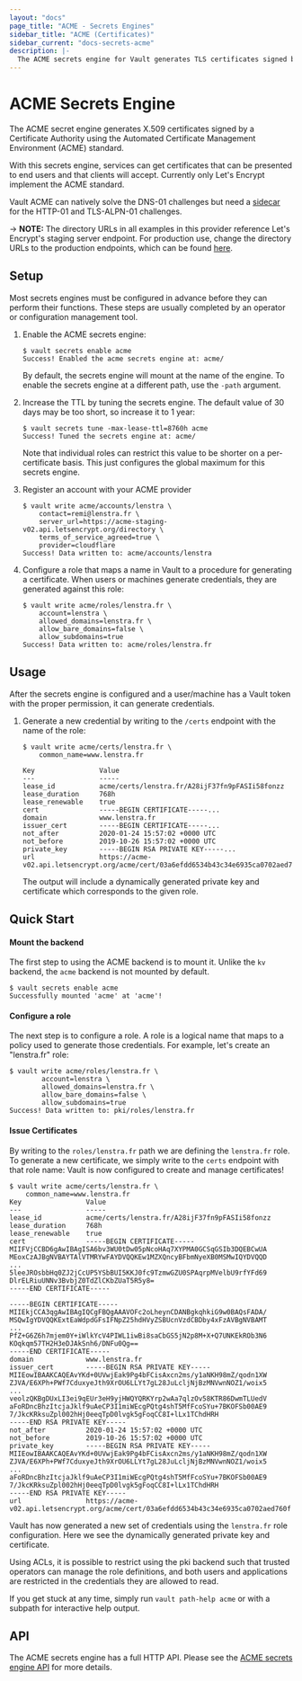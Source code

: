 ```yaml
---
layout: "docs"
page_title: "ACME - Secrets Engines"
sidebar_title: "ACME (Certificates)"
sidebar_current: "docs-secrets-acme"
description: |-
  The ACME secrets engine for Vault generates TLS certificates signed by an ACME CA.
---
```


# ACME Secrets Engine

The ACME secret engine generates X.509 certificates signed by a Certificate
Authority using the Automated Certificate Management Environment (ACME) standard.

With this secrets engine, services can get certificates that can be presented to
end users and that clients will accept. Currently only Let's Encrypt implement
the ACME standard.

Vault ACME can natively solve the DNS-01 challenges but need a [sidecar](/docs/secrets/acme/sidecar.html) for the HTTP-01 and TLS-ALPN-01 challenges.

-> **NOTE:** The directory URLs in all examples in this provider reference Let's
  Encrypt's staging server endpoint. For production use, change the directory
  URLs to the production endpoints, which can be found [here](https://letsencrypt.org/docs/acme-protocol-updates/).

## Setup

Most secrets engines must be configured in advance before they can perform their
functions. These steps are usually completed by an operator or configuration
management tool.

1. Enable the ACME secrets engine:

    ```text
    $ vault secrets enable acme
    Success! Enabled the acme secrets engine at: acme/
    ```

    By default, the secrets engine will mount at the name of the engine. To
    enable the secrets engine at a different path, use the `-path` argument.


1. Increase the TTL by tuning the secrets engine. The default value of 30 days may be too short, so increase it to 1 year:

    ```text
    $ vault secrets tune -max-lease-ttl=8760h acme
    Success! Tuned the secrets engine at: acme/
    ```

    Note that individual roles can restrict this value to be shorter on a
    per-certificate basis. This just configures the global maximum for this
    secrets engine.

1. Register an account with your ACME provider

    ```text
    $ vault write acme/accounts/lenstra \
		contact=remi@lenstra.fr \
		server_url=https://acme-staging-v02.api.letsencrypt.org/directory \
		terms_of_service_agreed=true \
		provider=cloudflare
    Success! Data written to: acme/accounts/lenstra
    ```

1. Configure a role that maps a name in Vault to a procedure for generating a
certificate. When users or machines generate credentials, they are generated
against this role:

    ```text
    $ vault write acme/roles/lenstra.fr \
        account=lenstra \
        allowed_domains=lenstra.fr \
        allow_bare_domains=false \
        allow_subdomains=true
    Success! Data written to: acme/roles/lenstra.fr
    ```

## Usage

After the secrets engine is configured and a user/machine has a Vault token with
the proper permission, it can generate credentials.

1. Generate a new credential by writing to the `/certs` endpoint with the name
of the role:

    ```text
    $ vault write acme/certs/lenstra.fr \
        common_name=www.lenstra.fr

    Key                Value
    ---                -----
    lease_id           acme/certs/lenstra.fr/A28ijF37fn9pFASIi58fonzz
    lease_duration     768h
    lease_renewable    true
    cert               -----BEGIN CERTIFICATE-----...
    domain             www.lenstra.fr
    issuer_cert        -----BEGIN CERTIFICATE-----...
    not_after          2020-01-24 15:57:02 +0000 UTC
    not_before         2019-10-26 15:57:02 +0000 UTC
    private_key        -----BEGIN RSA PRIVATE KEY-----...
    url                https://acme-v02.api.letsencrypt.org/acme/cert/03a6efdd6534b43c34e6935ca0702aed760f
    ```

    The output will include a dynamically generated private key and certificate
    which corresponds to the given role.

## Quick Start

#### Mount the backend

The first step to using the ACME backend is to mount it. Unlike the `kv`
backend, the `acme` backend is not mounted by default.

```text
$ vault secrets enable acme
Successfully mounted 'acme' at 'acme'!
```

#### Configure a role

The next step is to configure a role. A role is a logical name that maps to a
policy used to generate those credentials. For example, let's create an
"lenstra.fr" role:

```text
$ vault write acme/roles/lenstra.fr \
        account=lenstra \
        allowed_domains=lenstra.fr \
        allow_bare_domains=false \
        allow_subdomains=true
Success! Data written to: pki/roles/lenstra.fr
```

#### Issue Certificates

By writing to the `roles/lenstra.fr` path we are defining the
`lenstra.fr` role. To generate a new certificate, we simply write
to the `certs` endpoint with that role name: Vault is now configured to create
and manage certificates!

```text
$ vault write acme/certs/lenstra.fr \
    common_name=www.lenstra.fr
Key                Value
---                -----
lease_id           acme/certs/lenstra.fr/A28ijF37fn9pFASIi58fonzz
lease_duration     768h
lease_renewable    true
cert               -----BEGIN CERTIFICATE-----
MIIFVjCCBD6gAwIBAgISA6bv3WU0tDw05pNcoHAq7XYPMA0GCSqGSIb3DQEBCwUA
MEoxCzAJBgNVBAYTAlVTMRYwFAYDVQQKEw1MZXQncyBFbmNyeXB0MSMwIQYDVQQD
...
5leeJROsbbHq0ZJ2jCcUP5YSbBUI5KKJ0fc9TzmwGZU0SPAqrpMVelbU9rfYFd69
DlrELRiuUNNv3BvbjZ0TdZlCKbZUaT5R5y8=
-----END CERTIFICATE-----

-----BEGIN CERTIFICATE-----
MIIEkjCCA3qgAwIBAgIQCgFBQgAAAVOFc2oLheynCDANBgkqhkiG9w0BAQsFADA/
MSQwIgYDVQQKExtEaWdpdGFsIFNpZ25hdHVyZSBUcnVzdCBDby4xFzAVBgNVBAMT
...
PfZ+G6Z6h7mjem0Y+iWlkYcV4PIWL1iwBi8saCbGS5jN2p8M+X+Q7UNKEkROb3N6
KOqkqm57TH2H3eDJAkSnh6/DNFu0Qg==
-----END CERTIFICATE-----
domain             www.lenstra.fr
issuer_cert        -----BEGIN RSA PRIVATE KEY-----
MIIEowIBAAKCAQEAvYKd+0UVwjEak9Pg4bFCisAxcn2ms/y1aNKH98mZ/qodn1XW
ZJVA/E6XPh+PWf7CduxyeJth9XrOU6LLYt7gL28JuLcljNjBzMNVwnNOZ1/woix5
...
veolzQKBgDUxLI3ei9qEUr3eH9yjHWQYQRKYrp2wAa7qlzOv58KTR86DwmTLUedV
aFoRDncBhzItcjaJklf9uAeCP3I1miWEcgPQtg4shT5MfFcoSYu+7BKOFSb00AE9
7/JkcKRksuZpl002hHj0eeqTpD0lvgk5gFoqCC8I+lLx1TChdHRH
-----END RSA PRIVATE KEY-----
not_after          2020-01-24 15:57:02 +0000 UTC
not_before         2019-10-26 15:57:02 +0000 UTC
private_key        -----BEGIN RSA PRIVATE KEY-----
MIIEowIBAAKCAQEAvYKd+0UVwjEak9Pg4bFCisAxcn2ms/y1aNKH98mZ/qodn1XW
ZJVA/E6XPh+PWf7CduxyeJth9XrOU6LLYt7gL28JuLcljNjBzMNVwnNOZ1/woix5
...
aFoRDncBhzItcjaJklf9uAeCP3I1miWEcgPQtg4shT5MfFcoSYu+7BKOFSb00AE9
7/JkcKRksuZpl002hHj0eeqTpD0lvgk5gFoqCC8I+lLx1TChdHRH
-----END RSA PRIVATE KEY-----
url                https://acme-v02.api.letsencrypt.org/acme/cert/03a6efdd6534b43c34e6935ca0702aed760f
```

Vault has now generated a new set of credentials using the `lenstra.fr`
role configuration. Here we see the dynamically generated private key and
certificate.

<!-- TODO(remi): Write an example for a policy that does this -->
Using ACLs, it is possible to restrict using the pki backend such that trusted
operators can manage the role definitions, and both users and applications are
restricted in the credentials they are allowed to read.

<!-- TODO(remi): This probably does not work for now -->
If you get stuck at any time, simply run `vault path-help acme` or with a
subpath for interactive help output.

## API

The ACME secrets engine has a full HTTP API. Please see the
[ACME secrets engine API](/api/secret/acme/index.html) for more
details.

